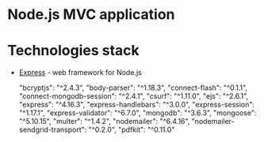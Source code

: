 # Node.js MVC application

# Technologies stack

* [Express](https://expressjs.com/) - web framework for Node.js






  "bcryptjs": "^2.4.3",
    "body-parser": "^1.18.3",
    "connect-flash": "^0.1.1",
    "connect-mongodb-session": "^2.4.1",
    "csurf": "^1.11.0",
    "ejs": "^2.6.1",
    "express": "^4.16.3",
    "express-handlebars": "^3.0.0",
    "express-session": "^1.17.1",
    "express-validator": "^6.7.0",
    "mongodb": "^3.6.3",
    "mongoose": "^5.10.15",
    "multer": "^1.4.2",
    "nodemailer": "^6.4.16",
    "nodemailer-sendgrid-transport": "^0.2.0",
    "pdfkit": "^0.11.0"